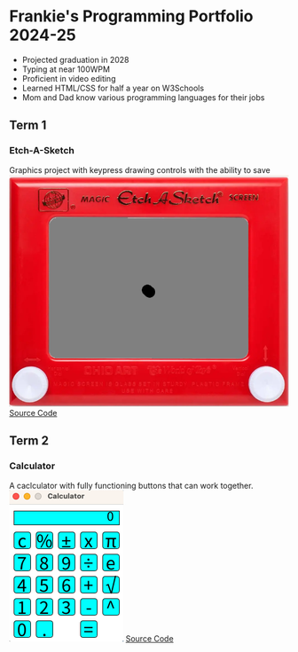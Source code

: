 # Frankie's Programming Portfolio 2024-25
* Projected graduation in 2028
* Typing at near 100WPM
* Proficient in video editing
* Learned HTML/CSS for half a year on W3Schools
* Mom and Dad know various programming languages for their jobs

## Term 1
### Etch-A-Sketch
Graphics project with keypress drawing controls with the ability to save
![Running App](https://github.com/Fronkthechonk/programmingportfolio/blob/main/images/etch.png)
[Source Code](https://github.com/Fronkthechonk/programmingportfolio/blob/main/src/term1/Etch_a_Sketch/Etch_a_Sketch.pde)
## Term 2
### Calculator
A caclculator with fully functioning buttons that can work together. 
![Running App](https://github.com/Fronkthechonk/programmingportfolio/blob/main/images/calc.png) 
[Source Code](https://github.com/Fronkthechonk/programmingportfolio/blob/main/src/term1/Etch_a_Sketch/Etch_a_Sketch.pde)

